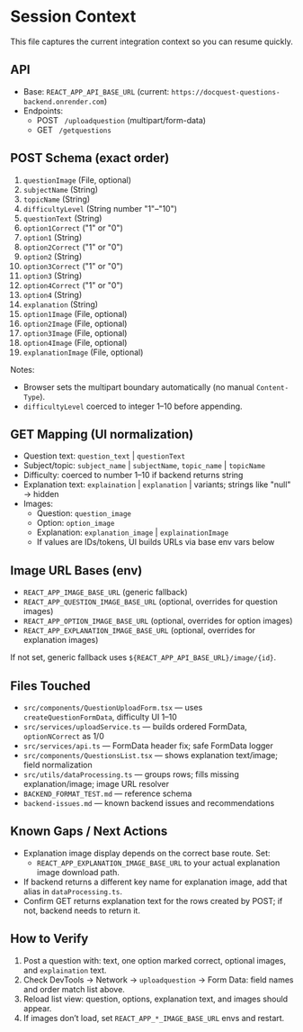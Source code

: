 # Session Context

This file captures the current integration context so you can resume quickly.

## API

- Base: `REACT_APP_API_BASE_URL` (current: `https://docquest-questions-backend.onrender.com`)
- Endpoints:
  - POST ` /uploadquestion` (multipart/form-data)
  - GET  ` /getquestions`

## POST Schema (exact order)

1. `questionImage` (File, optional)
2. `subjectName` (String)
3. `topicName` (String)
4. `difficultyLevel` (String number "1"–"10")
5. `questionText` (String)
6. `option1Correct` ("1" or "0")
7. `option1` (String)
8. `option2Correct` ("1" or "0")
9. `option2` (String)
10. `option3Correct` ("1" or "0")
11. `option3` (String)
12. `option4Correct` ("1" or "0")
13. `option4` (String)
14. `explanation` (String)
15. `option1Image` (File, optional)
16. `option2Image` (File, optional)
17. `option3Image` (File, optional)
18. `option4Image` (File, optional)
19. `explanationImage` (File, optional)

Notes:
- Browser sets the multipart boundary automatically (no manual `Content-Type`).
- `difficultyLevel` coerced to integer 1–10 before appending.

## GET Mapping (UI normalization)

- Question text: `question_text` | `questionText`
- Subject/topic: `subject_name` | `subjectName`, `topic_name` | `topicName`
- Difficulty: coerced to number 1–10 if backend returns string
- Explanation text: `explaination` | `explanation` | variants; strings like "null" → hidden
- Images:
  - Question: `question_image`
  - Option: `option_image`
  - Explanation: `explanation_image` | `explainationImage`
  - If values are IDs/tokens, UI builds URLs via base env vars below

## Image URL Bases (env)

- `REACT_APP_IMAGE_BASE_URL` (generic fallback)
- `REACT_APP_QUESTION_IMAGE_BASE_URL` (optional, overrides for question images)
- `REACT_APP_OPTION_IMAGE_BASE_URL` (optional, overrides for option images)
- `REACT_APP_EXPLANATION_IMAGE_BASE_URL` (optional, overrides for explanation images)

If not set, generic fallback uses `${REACT_APP_API_BASE_URL}/image/{id}`.

## Files Touched

- `src/components/QuestionUploadForm.tsx` — uses `createQuestionFormData`, difficulty UI 1–10
- `src/services/uploadService.ts` — builds ordered FormData, `optionNCorrect` as 1/0
- `src/services/api.ts` — FormData header fix; safe FormData logger
- `src/components/QuestionsList.tsx` — shows explanation text/image; field normalization
- `src/utils/dataProcessing.ts` — groups rows; fills missing explanation/image; image URL resolver
- `BACKEND_FORMAT_TEST.md` — reference schema
- `backend-issues.md` — known backend issues and recommendations

## Known Gaps / Next Actions

- Explanation image display depends on the correct base route. Set:
  - `REACT_APP_EXPLANATION_IMAGE_BASE_URL` to your actual explanation image download path.
- If backend returns a different key name for explanation image, add that alias in `dataProcessing.ts`.
- Confirm GET returns explanation text for the rows created by POST; if not, backend needs to return it.

## How to Verify

1. Post a question with: text, one option marked correct, optional images, and `explaination` text.
2. Check DevTools → Network → `uploadquestion` → Form Data: field names and order match list above.
3. Reload list view: question, options, explanation text, and images should appear.
4. If images don’t load, set `REACT_APP_*_IMAGE_BASE_URL` envs and restart.
